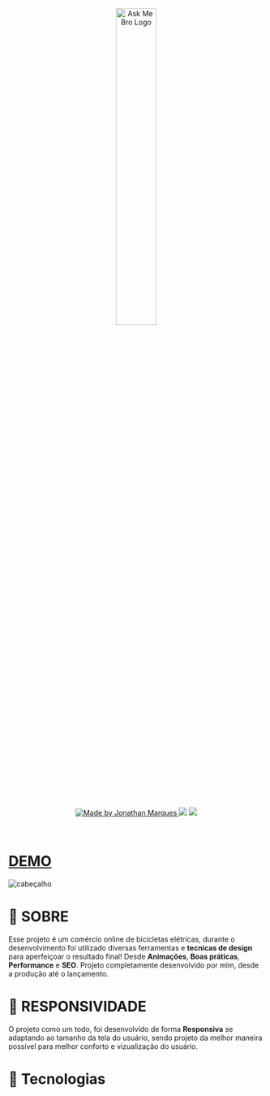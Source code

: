 <p align="center" dir="auto">
  <a>
    <img alt="Ask Me Bro Logo" src="https://user-images.githubusercontent.com/90876213/212340545-3666820f-12c0-49c5-a1ac-39b4f8fc0875.svg?raw=true" width="40%" style="max-width: 100%;">
  </a>
</p>
<p align="center" dir="auto">
<a href="https://github.com/jhowzs">
  <img alt="Made by Jonathan Marques" src="https://camo.githubusercontent.com/00a0309a12c00e3958105c3688091f8952c9a16e8a8f3065187f151a5a4a21d7/68747470733a2f2f696d672e736869656c64732e696f2f62616467652f2d4769746875622d3536353945423f7374796c653d666f722d7468652d6261646765266c6f676f3d476974687562266c6f676f436f6c6f723d7768697465266c696e6b3d68747470733a2f2f6769746875622e636f6d2f736f6c726163686978" data-canonical-src="https://img.shields.io/badge/-Github-5659EB?style=for-the-badge&amp;logo=Github&amp;logoColor=white&amp;link=https://github.com/solrachix" style="max-width: 100%;">
  </a>
<a href="https://www.instagram.com/_____jhooow/" rel="nofollow"><img src="https://camo.githubusercontent.com/acaa286597b43c96dc02b69b90de15a65c52063e31835b763a061cc815f64bac/68747470733a2f2f696d672e736869656c64732e696f2f62616467652f2d496e7374616772616d2d2532334534343035463f7374796c653d666f722d7468652d6261646765266c6f676f3d696e7374616772616d266c6f676f436f6c6f723d7768697465" data-canonical-src="https://img.shields.io/badge/-Instagram-%23E4405F?style=for-the-badge&amp;logo=instagram&amp;logoColor=white" style="max-width: 100%;"></a>
<a href="https://www.linkedin.com/in/jhowzs/" rel="nofollow"><img src="https://camo.githubusercontent.com/c00f87aeebbec37f3ee0857cc4c20b21fefde8a96caf4744383ebfe44a47fe3f/68747470733a2f2f696d672e736869656c64732e696f2f62616467652f2d4c696e6b6564496e2d2532333030373742353f7374796c653d666f722d7468652d6261646765266c6f676f3d6c696e6b6564696e266c6f676f436f6c6f723d7768697465" data-canonical-src="https://img.shields.io/badge/-LinkedIn-%230077B5?style=for-the-badge&amp;logo=linkedin&amp;logoColor=white" style="max-width: 100%;"></a>
</p>
<br>
<h1><a href="https://bikcraft-portfolio.vercel.app/">DEMO</a></h1>
<p dir="auto"><a target="_blank" rel="noopener noreferrer nofollow" https://user-images.githubusercontent.com/90876213/212341989-56503589-b7f4-44dd-94c6-80874f6bf93c.gif"><img src="https://user-images.githubusercontent.com/90876213/212341989-56503589-b7f4-44dd-94c6-80874f6bf93c.gif" alt="cabeçalho" style="max-width: 100%;"></a></p>
<h1>🎯 SOBRE</h1>
<p>Esse projeto é um comércio online de bicicletas elétricas, durante o desenvolvimento foi utilizado diversas ferramentas e <strong>tecnicas de design</strong> para aperfeiçoar o resultado final! Desde <strong>Animações</strong>, <strong>Boas práticas</strong>, <strong>Performance</strong> e <strong>SEO</strong>. Projeto completamente desenvolvido por mim, desde a produção até o lançamento.</p>
<h1>📱 RESPONSIVIDADE</h1>
<p>O projeto como um todo, foi desenvolvido de forma <strong>Responsiva</strong> se adaptando ao tamanho da tela do usuário, sendo projeto da melhor maneira possível para melhor conforto e vizualização do usuário.
<h1>🚀 Tecnologias</h1>
